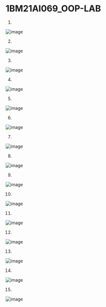 # 1BM21AI069_OOP-LAB
1.
![image](https://github.com/sathwik2610/1BM21AI069_OOP-LAB/assets/136416967/9a70b024-28a9-4769-b737-732259b5c4f6)

2.
![image](https://github.com/sathwik2610/1BM21AI069_OOP-LAB/assets/136416967/a043e0e8-f19d-4d10-a91f-38e7729dc515)

3.
![image](https://github.com/sathwik2610/1BM21AI069_OOP-LAB/assets/136416967/17877a5a-4c5b-44aa-8d23-fb5731f58cf5)

4.
![image](https://github.com/sathwik2610/1BM21AI069_OOP-LAB/assets/136416967/9bfb2f67-744e-4e03-a98f-ac4b0c8e222a)

5.
![image](https://github.com/sathwik2610/1BM21AI069_OOP-LAB/assets/136416967/b4f39a70-6509-4bb0-87d4-35fa5599e0f2)

6.
![image](https://github.com/sathwik2610/1BM21AI069_OOP-LAB/assets/136416967/b7fb1bf4-729d-4174-81a1-fdb18d9d007e)

7.
![image](https://github.com/sathwik2610/1BM21AI069_OOP-LAB/assets/136416967/15b6aa44-1296-47ad-8b68-a37ed703d8f7)

8.
![image](https://github.com/sathwik2610/1BM21AI069_OOP-LAB/assets/136416967/08faeca3-e03d-4b2a-b814-1ceba6d82273)

9.
![image](https://github.com/sathwik2610/1BM21AI069_OOP-LAB/assets/136416967/e7da4317-a6c4-4881-9363-34ead7926255)

10.
![image](https://github.com/sathwik2610/1BM21AI069_OOP-LAB/assets/136416967/47bc2af2-af98-4ec6-84de-4d7d53168b3c)

11.
![image](https://github.com/sathwik2610/1BM21AI069_OOP-LAB/assets/136416967/1b735ec8-8122-4401-a0d1-8935fdd51cb3)

12.
![image](https://github.com/sathwik2610/1BM21AI069_OOP-LAB/assets/136416967/fbac0149-442a-4529-ada9-4905f15b44d6)

13.
![image](https://github.com/sathwik2610/1BM21AI069_OOP-LAB/assets/136416967/0403e909-bc0b-461b-8512-ed595f63f938)

14.
![image](https://github.com/sathwik2610/1BM21AI069_OOP-LAB/assets/136416967/ec4d59e5-1bb2-46f5-b346-eff7c4c9f18a)

15.
![image](https://github.com/sathwik2610/1BM21AI069_OOP-LAB/assets/136416967/c34c8ebe-71b8-4f52-8a80-92abc9f95d15)
